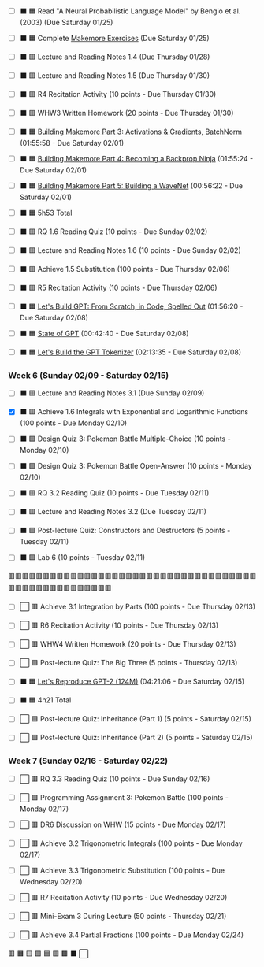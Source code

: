 - [ ] ⬛ 🟧 Read "A Neural Probabilistic Language Model" by Bengio et al. (2003) (Due Saturday 01/25)
- [ ] ⬛ 🟧 Complete [Makemore Exercises](../../01%20-%20Lecture%20Series/03/exercises.md) (Due Saturday 01/25)

- [ ] ⬛ 🟥 Lecture and Reading Notes 1.4 (Due Thursday 01/28)

- [ ] ⬛ 🟥 Lecture and Reading Notes 1.5 (Due Thursday 01/30)
- [ ] ⬛ 🟥 R4 Recitation Activity (10 points - Due Thursday 01/30)
- [ ] ⬛ 🟥 WHW3 Written Homework (20 points - Due Thursday 01/30)

- [ ] ⬛ 🟧 [Building Makemore Part 3: Activations & Gradients, BatchNorm](https://www.youtube.com/watch?v=P6sfmUTpUmc&list=PLAqhIrjkxbuWI23v9cThsA9GvCAUhRvKZ&index=4) (01:55:58 - Due Saturday 02/01)
- [ ] ⬛ 🟧 [Building Makemore Part 4: Becoming a Backprop Ninja](https://www.youtube.com/watch?v=q8SA3rM6ckI&list=PLAqhIrjkxbuWI23v9cThsA9GvCAUhRvKZ&index=5) (01:55:24 - Due Saturday 02/01)
- [ ] ⬛ 🟧 [Building Makemore Part 5: Building a WaveNet](https://www.youtube.com/watch?v=t3YJ5hKiMQ0&list=PLAqhIrjkxbuWI23v9cThsA9GvCAUhRvKZ&index=6) (00:56:22 - Due Saturday 02/01)
- [ ] ⬛ 🟧 5h53 Total

- [ ] ⬛ 🟥 RQ 1.6 Reading Quiz (10 points - Due Sunday 02/02)
- [ ] ⬛ 🟥 Lecture and Reading Notes 1.6 (10 points - Due Sunday 02/02)

- [ ] ⬛ 🟥 Achieve 1.5 Substitution (100 points - Due Thursday 02/06)
- [ ] ⬛ 🟥 R5 Recitation Activity (10 points - Due Thursday 02/06)

- [ ] ⬛ 🟧 [Let's Build GPT: From Scratch, in Code, Spelled Out](https://www.youtube.com/watch?v=kCc8FmEb1nY&list=PLAqhIrjkxbuWI23v9cThsA9GvCAUhRvKZ&index=7) (01:56:20 - Due Saturday 02/08)
- [ ] ⬛ 🟧 [State of GPT](https://www.youtube.com/watch?v=bZQun8Y4L2A&list=PLAqhIrjkxbuWI23v9cThsA9GvCAUhRvKZ&index=8) (00:42:40 - Due Saturday 02/08)
- [ ] ⬛ 🟧 [Let's Build the GPT Tokenizer](https://www.youtube.com/watch?v=zduSFxRajkE&list=PLAqhIrjkxbuWI23v9cThsA9GvCAUhRvKZ&index=9) (02:13:35 - Due Saturday 02/08)

### Week 6 (Sunday 02/09 - Saturday 02/15)
- [ ] ⬛ 🟥 Lecture and Reading Notes 3.1 (Due Sunday 02/09)

- [X] ⬛ 🟥 Achieve 1.6 Integrals with Exponential and Logarithmic Functions (100 points - Due Monday 02/10)
- [ ] ⬛ 🟩 Design Quiz 3: Pokemon Battle Multiple-Choice (10 points - Monday 02/10)
- [ ] ⬛ 🟩 Design Quiz 3: Pokemon Battle Open-Answer (10 points - Monday 02/10)

- [ ] ⬛ 🟥 RQ 3.2 Reading Quiz (10 points - Due Tuesday 02/11)
- [ ] ⬛ 🟥 Lecture and Reading Notes 3.2 (Due Tuesday 02/11)
- [ ] ⬛ 🟩 Post-lecture Quiz: Constructors and Destructors (5 points - Tuesday 02/11)
- [ ] ⬛ 🟩 Lab 6 (10 points - Tuesday 02/11)

🟥🟥🟥🟥🟥🟥🟥🟥🟥🟥🟥🟥🟥🟥🟥🟥🟥🟥🟥🟥🟥🟥🟥🟥🟥🟥🟥🟥🟥🟥🟥🟥🟥🟥🟥🟥🟥🟥🟥🟥🟥🟥🟥🟥🟥🟥🟥🟥🟥🟥🟥

- [ ] ⬜ 🟥 Achieve 3.1 Integration by Parts (100 points - Due Thursday 02/13)
- [ ] ⬜ 🟥 R6 Recitation Activity (10 points - Due Thursday 02/13)
- [ ] ⬜ 🟥 WHW4 Written Homework (20 points - Due Thursday 02/13)
- [ ] ⬜ 🟩 Post-lecture Quiz: The Big Three (5 points - Thursday 02/13)

- [ ] ⬛ 🟧 [Let's Reproduce GPT-2 (124M)](https://www.youtube.com/watch?v=l8pRSuU81PU&list=PLAqhIrjkxbuWI23v9cThsA9GvCAUhRvKZ&index=10) (04:21:06 - Due Saturday 02/15)
- [ ] ⬛ 🟧 4h21 Total
- [ ] ⬜ 🟩 Post-lecture Quiz: Inheritance (Part 1) (5 points - Saturday 02/15)
- [ ] ⬜ 🟩 Post-lecture Quiz: Inheritance (Part 2) (5 points - Saturday 02/15)


### Week 7 (Sunday 02/16 - Saturday 02/22)
- [ ] ⬜ 🟥 RQ 3.3 Reading Quiz (10 points - Due Sunday 02/16)

- [ ] ⬜ 🟩 Programming Assignment 3: Pokemon Battle (100 points - Monday 02/17)
- [ ] ⬜ 🟥 DR6 Discussion on WHW (15 points - Due Monday 02/17)
- [ ] ⬜ 🟥 Achieve 3.2 Trigonometric Integrals (100 points - Due Monday 02/17)

- [ ] ⬜ 🟥 Achieve 3.3 Trigonometric Substitution (100 points - Due Wednesday 02/20)
- [ ] ⬜ 🟥 R7 Recitation Activity (10 points - Due Wednesday 02/20)

- [ ] ⬜ 🟥 Mini-Exam 3 During Lecture (50 points - Thursday 02/21)

- [ ] ⬜ 🟥 Achieve 3.4 Partial Fractions (100 points - Due Monday 02/24)


🟥 🟧 🟨 🟩 🟦 🟪 🟫 ⬛ ⬜


